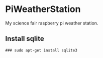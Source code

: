 # PiWeatherStation
My science fair raspberry pi weather station.

## Install sqlite
```
### sudo apt-get install sqlite3
```
